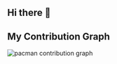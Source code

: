## Hi there 👋

<!--
**chandanjha34/chandanjha34** is a ✨ _special_ ✨ repository because its `README.md` (this file) appears on your GitHub profile.

Here are some ideas to get you started:

- 🔭 I’m currently working on ...
- 🌱 I’m currently learning ...
- 👯 I’m looking to collaborate on ...
- 🤔 I’m looking for help with ...
- 💬 Ask me about ...
- 📫 How to reach me: ...
- 😄 Pronouns: ...
- ⚡ Fun fact: ...
-->

## My Contribution Graph

<picture>
    <source media="(prefers-color-scheme: dark)" srcset="https://raw.githubusercontent.com/chandanjha34/chandanjha34/output/pacman-contribution-graph-dark.svg">
    <source media="(prefers-color-scheme: light)" srcset="https://raw.githubusercontent.com/chandanjha34/chandanjha34/output/pacman-contribution-graph.svg">
    <img alt="pacman contribution graph" src="https://raw.githubusercontent.com/chandanjha34/chandanjha34/output/pacman-contribution-graph.svg">
</picture>
